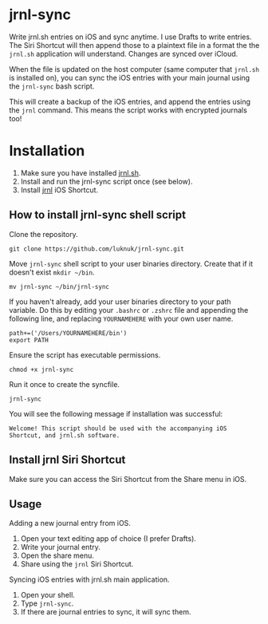 # jrnl-sync
Write jrnl.sh entries on iOS and sync anytime. I use Drafts to write entries. The Siri Shortcut will then append those to a plaintext file in a format the the `jrnl.sh` application will understand. Changes are synced over iCloud.

When the file is updated on the host computer (same computer that `jrnl.sh` is installed on), you can sync the iOS entries with your main journal using the `jrnl-sync` bash script.

This will create a backup of the iOS entries, and append the entries using the `jrnl` command. This means the script works with encrypted journals too!

# Installation
1. Make sure you have installed [jrnl.sh](https://jrnl.sh).
2. Install and run the jrnl-sync script once (see below).
3. Install [jrnl](https://www.icloud.com/shortcuts/167e5cb818b54eb6845df64a4aec1691) iOS Shortcut.

## How to install jrnl-sync shell script

Clone the repository.

    git clone https://github.com/luknuk/jrnl-sync.git

Move `jrnl-sync` shell script to your user binaries directory. Create that if it doesn't exist `mkdir ~/bin`.

    mv jrnl-sync ~/bin/jrnl-sync

If you haven't already, add your user binaries directory to your path variable. Do this by editing your `.bashrc` or `.zshrc` file and appending the following line, and replacing `YOURNAMEHERE` with your own user name.

    path+=('/Users/YOURNAMEHERE/bin')
    export PATH

Ensure the script has executable permissions.

    chmod +x jrnl-sync

Run it once to create the syncfile.

    jrnl-sync

You will see the following message if installation was successful:

    Welcome! This script should be used with the accompanying iOS Shortcut, and jrnl.sh software.

## Install jrnl Siri Shortcut

Make sure you can access the Siri Shortcut from the Share menu in iOS.

## Usage

Adding a new journal entry from iOS.

1. Open your text editing app of choice (I prefer Drafts).
2. Write your journal entry.
3. Open the share menu.
4. Share using the `jrnl` Siri Shortcut.

Syncing iOS entries with jrnl.sh main application.
1. Open your shell.
2. Type `jrnl-sync`.
3. If there are journal entries to sync, it will sync them.
